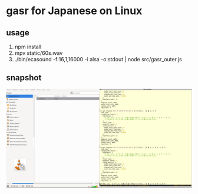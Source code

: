 # gasr for Japanese on Linux

## usage
1. npm install
2. mpv static/60s.wav
3. ./bin/ecasound -f:16,1,16000 -i alsa -o:stdout | node src/gasr_outer.js

## snapshot

![](./static/2023-07-22-16-49-55.png)